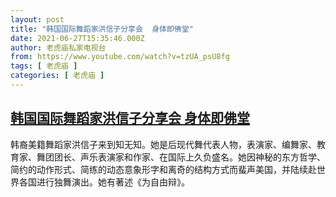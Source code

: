 ```yaml
---
layout: post
title: "韩国国际舞蹈家洪信子分享会  身体即佛堂"
date: 2021-06-27T15:35:46.000Z
author: 老虎庙私家电视台
from: https://www.youtube.com/watch?v=tzUA_psU8fg
tags: [ 老虎庙 ]
categories: [ 老虎庙 ]
---
```

<!--1624808146000-->
[韩国国际舞蹈家洪信子分享会  身体即佛堂](https://www.youtube.com/watch?v=tzUA_psU8fg)
------

<div>
韩裔美籍舞蹈家洪信子来到知无知。她是后现代舞代表人物，表演家、编舞家、教育家、舞团团长、声乐表演家和作家、在国际上久负盛名。她因神秘的东方哲学、简约的动作形式、简练的动态意象形字和离奇的结构方式而蜚声美国，并陆续赴世界各国进行独舞演出。她有著述《为自由辩》。
</div>
